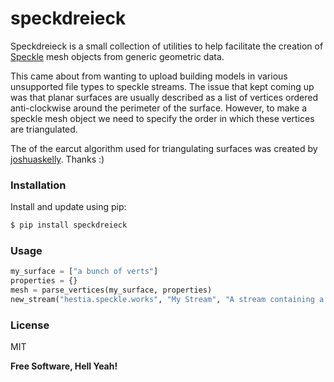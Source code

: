 # speckdreieck

Speckdreieck is a small collection of utilities to help facilitate the creation of [Speckle](https://speckle.systems/) mesh objects from generic geometric data. 

This came about from wanting to upload building models in various unsupported file types to speckle streams. The issue that kept coming up was that planar surfaces are usually described as a list of vertices ordered anti-clockwise around the perimeter of the surface. However, to make a speckle mesh object we need to specify the order in which these vertices are triangulated. 

The of the earcut algorithm used for triangulating surfaces was created by [joshuaskelly](https://github.com/joshuaskelly). Thanks :) 

### Installation

Install and update using pip:

```sh
$ pip install speckdreieck
```

### Usage

```python 
my_surface = ["a bunch of verts"]
properties = {}
mesh = parse_vertices(my_surface, properties)
new_stream("hestia.speckle.works", "My Stream", "A stream containing a surface")

```

### License

MIT

**Free Software, Hell Yeah!**
